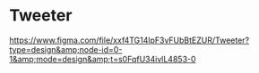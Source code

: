 # Tweeter
https://www.figma.com/file/xxf4TG14lpF3vFUbBtEZUR/Tweeter?type=design&amp;node-id=0-1&amp;mode=design&amp;t=s0FqfU34ivlL4853-0
